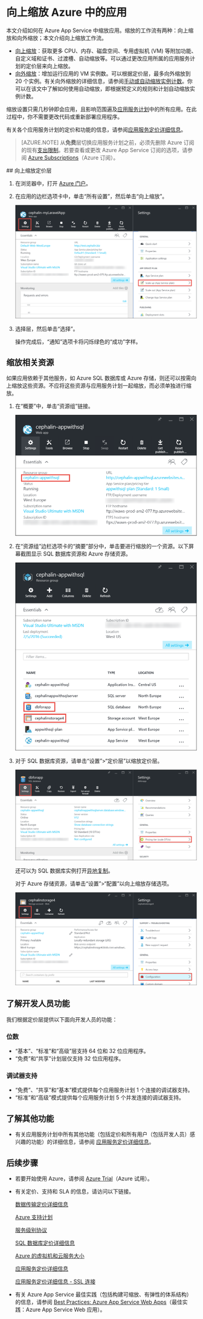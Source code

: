<properties
	pageTitle="向上缩放 Azure 中的应用 | Azure"
	description="了解如何向上缩放 Azure App Service 中的应用以增加容量和功能。"
	services="app-service"
	documentationCenter=""
	authors="cephalin"
	manager="wpickett"
	editor="mollybos"/>

<tags
	ms.service="app-service"
	ms.date="07/05/2016"
	wacn.date="09/26/2016"/>

# 向上缩放 Azure 中的应用 #

本文介绍如何在 Azure App Service 中缩放应用。缩放的工作流有两种：向上缩放和向外缩放；本文介绍向上缩放工作流。

- [向上缩放](https://en.wikipedia.org/wiki/Scalability#Horizontal_and_vertical_scaling)：获取更多 CPU、内存、磁盘空间、专用虚拟机 (VM) 等附加功能、自定义域和证书、过渡槽、自动缩放等。可以通过更改应用所属的应用服务计划的定价层来向上缩放。
- [向外缩放](https://en.wikipedia.org/wiki/Scalability#Horizontal_and_vertical_scaling)：增加运行应用的 VM 实例数。可以根据定价层，最多向外缩放到 20 个实例。有关向外缩放的详细信息，请参阅[手动或自动缩放实例计数](/documentation/articles/insights-how-to-scale/)。你可以在该文中了解如何使用自动缩放，即根据预定义的规则和计划自动缩放实例计数。

缩放设置只需几秒钟即会应用，且影响范围遍及[应用服务计划](/documentation/articles/azure-web-sites-web-hosting-plans-in-depth-overview/)中的所有应用。在此过程中，你不需要更改代码或重新部署应用程序。

有关各个应用服务计划的定价和功能的信息，请参阅[应用服务定价详细信息](/pricing/details/web-sites/)。

> [AZURE.NOTE] 从**免费**层切换应用服务计划之前，必须先删除 Azure 订阅的现有[支出限制](/pricing/spending-limits/)。若要查看或更改 Azure App Service 订阅的选项，请参阅 [Azure Subscriptions][azuresubscriptions]（Azure 订阅）。

<a name="scalingsharedorbasic">
## <a name="scalingstandard"></a>向上缩放定价层

1. 在浏览器中，打开 [Azure 门户][portal]。

2. 在应用的边栏选项卡中，单击“所有设置”，然后单击“向上缩放”。

	![导航到向上缩放 Azure 应用。][ChooseWHP]

4. 选择层，然后单击“选择”。

	操作完成后，“通知”选项卡将闪烁绿色的“成功”字样。

## <a name="ScalingSQLServer"></a>缩放相关资源
如果应用依赖于其他服务，如 Azure SQL 数据库或 Azure 存储，则还可以按需向上缩放这些资源。不应将这些资源与应用服务计划一起缩放，而必须单独进行缩放。

1. 在“概要”中，单击“资源组”链接。

	![向上缩放 Azure 应用的相关资源](./media/web-sites-scale/RGEssentialsLink.png)

2. 在“资源组”边栏选项卡的“摘要”部分中，单击要进行缩放的一个资源。以下屏幕截图显示 SQL 数据库资源和 Azure 存储资源。

	![导航到资源组边栏选项卡以向上缩放 Azure 应用](./media/web-sites-scale/ResourceGroup.png)

3. 对于 SQL 数据库资源，请单击“设置”>“定价层”以缩放定价层。

	![向上缩放 Azure 应用的 SQL 数据库后端](./media/web-sites-scale/ScaleDatabase.png)

	还可以为 SQL 数据库实例打开[异地复制](/documentation/articles/sql-database-geo-replication-overview/)。

    对于 Azure 存储资源，请单击“设置”>“配置”以向上缩放存储选项。

    ![向上缩放 Azure 应用使用的 Azure 存储帐户](./media/web-sites-scale/ScaleStorage.png)

## <a name="devfeatures"></a>了解开发人员功能
我们根据定价层提供以下面向开发人员的功能：

### 位数 ###

- “基本”、“标准”和“高级”层支持 64 位和 32 位应用程序。
- “免费”和“共享”计划层仅支持 32 位应用程序。

### 调试器支持 ###

- “免费”、“共享”和“基本”模式提供每个应用服务计划 1 个连接的调试器支持。
- “标准”和“高级”模式提供每个应用服务计划 5 个并发连接的调试器支持。

## <a name="OtherFeatures"></a>了解其他功能

- 有关应用服务计划中所有其他功能（包括定价和所有用户（包括开发人员）感兴趣的功能）的详细信息，请参阅 [应用服务定价详细信息](/pricing/details/web-sites/)。

## <a name="Next Steps"></a>后续步骤

- 若要开始使用 Azure，请参阅 [Azure Trial](/pricing/1rmb-trial/)（Azure 试用）。
- 有关定价、支持和 SLA 的信息，请访问以下链接。

	[数据传输定价详细信息](/pricing/details/data-transfer/)

	[Azure 支持计划](/support/plans/)

	[服务级别协议](/support/legal/sla/)

	[SQL 数据库定价详细信息](/pricing/details/sql-database/)

	[Azure 的虚拟机和云服务大小][vmsizes]

	[应用服务定价详细信息](/pricing/details/app-service/)

	[应用服务定价详细信息 - SSL 连接](/pricing/details/web-sites/)

- 有关 Azure App Service 最佳实践（包括构建可缩放、有弹性的体系结构）的信息，请参阅 [Best Practices: Azure App Service Web Apps](http://blogs.msdn.com/b/windowsazure/archive/2014/02/10/best-practices-windows-azure-websites-waws.aspx)（最佳实践：Azure App Service Web 应用）。


<!-- LINKS -->
[vmsizes]: /pricing/details/app-service/
[SQLaccountsbilling]: /pricing/details/sql-database/
[azuresubscriptions]: https://manage.windowsazure.cn
[portal]: https://portal.azure.cn/

<!-- IMAGES -->
[ChooseWHP]: ./media/web-sites-scale/scale1ChooseWHP.png
[ChooseBasicInstances]: ./media/web-sites-scale/scale2InstancesBasic.png
[SaveButton]: ./media/web-sites-scale/05SaveButton.png
[BasicComplete]: ./media/web-sites-scale/06BasicComplete.png
[ScaleStandard]: ./media/web-sites-scale/scale3InstancesStandard.png
[Autoscale]: ./media/web-sites-scale/scale4AutoScale.png
[SetTargetMetrics]: ./media/web-sites-scale/scale5AutoScaleTargetMetrics.png
[SetFirstRule]: ./media/web-sites-scale/scale6AutoScaleFirstRule.png
[SetSecondRule]: ./media/web-sites-scale/scale7AutoScaleSecondRule.png
[SetThirdRule]: ./media/web-sites-scale/scale8AutoScaleThirdRule.png
[SetRulesFinal]: ./media/web-sites-scale/scale9AutoScaleFinal.png
[ResourceGroup]: ./media/web-sites-scale/scale10ResourceGroup.png
[ScaleDatabase]: ./media/web-sites-scale/scale11SQLScale.png
[GeoReplication]: ./media/web-sites-scale/scale12SQLGeoReplication.png

<!---HONumber=Mooncake_0919_2016-->